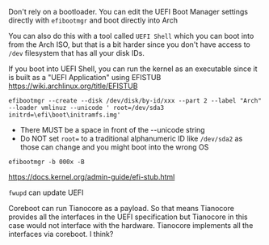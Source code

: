 Don't rely on a bootloader. You can edit the UEFI Boot Manager settings directly with `efibootmgr` and boot directly into Arch

You can also do this with a tool called `UEFI Shell` which you can boot into from the Arch ISO, but that is a bit harder since you don't have access to `/dev` filesystem that has all your disk IDs. 

If you boot into UEFI Shell, you can run the kernel as an executable since it is built as a "UEFI Application" using EFISTUB
https://wiki.archlinux.org/title/EFISTUB

`efibootmgr --create --disk /dev/disk/by-id/xxx --part 2 --label "Arch" --loader vmlinuz --unicode ' root=/dev/sda3 initrd=\efi\boot\initramfs.img'`

* There MUST be a space in front of the --unicode string
* Do NOT set `root=` to a traditional alphanumeric ID like `/dev/sda2` as those can change and you might boot into the wrong OS

`efibootmgr -b 000x -B`


https://docs.kernel.org/admin-guide/efi-stub.html

`fwupd` can update UEFI


Coreboot can run Tianocore as a payload. So that means Tianocore provides all the interfaces in the UEFI specification but Tianocore in this case would not interface with the hardware. Tianocore implements all the interfaces via coreboot. I think?

